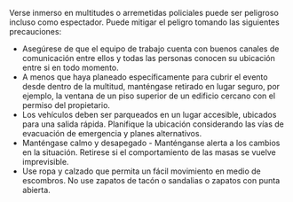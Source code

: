 [Title]: # (Enfrentándose a multitudes)
[Difficulty]: # (Principiante)
[Order]: # (7)

Verse inmerso en multitudes o arremetidas policiales puede ser peligroso incluso como espectador. Puede mitigar el peligro tomando las siguientes precauciones:

*   Asegúrese de que el equipo de trabajo cuenta con buenos canales de comunicación entre ellos y todas las personas conocen su ubicación entre si en todo momento.
*   A menos que haya planeado específicamente para cubrir el evento desde dentro de la multitud, manténgase retirado en lugar seguro, por ejemplo, la ventana de un piso superior de un edificio cercano con el permiso del propietario.
*   Los vehículos deben ser parqueados en un lugar accesible, ubicados para una salida rápida. Planifique la ubicación considerando las vías de evacuación de emergencia y planes alternativos.
*   Manténgase calmo y desapegado - Manténganse alerta a los cambios en la situación. Retirese si el comportamiento de las masas se vuelve imprevisible.
*   Use ropa y calzado que permita un fácil movimiento en medio de escombros. No use zapatos de tacón o sandalias o zapatos con punta abierta.